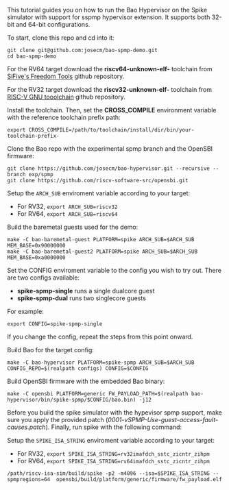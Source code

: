 This tutorial guides you on how to run the Bao Hypervisor on the Spike simulator with support for sspmp hypervisor extension. It supports both 32-bit and 64-bit configurations.

To start, clone this repo and cd into it:

```
git clone git@github.com:josecm/bao-spmp-demo.git
cd bao-spmp-demo
```

For the RV64 target download the **riscv64-unknown-elf-** toolchain from [SiFive's Freedom Tools](https://github.com/sifive/freedom-tools/releases) github repository.

For the RV32 target download the **riscv32-unknown-elf-** toolchain from [RISC-V GNU tooolchain](https://github.com/riscv-collab/riscv-gnu-toolchain/releases/tag/2023.12.20) github repository.

Install the toolchain. Then, set the **CROSS_COMPILE** environment variable with the reference toolchain prefix path:

```
export CROSS_COMPILE=/path/to/toolchain/install/dir/bin/your-toolchain-prefix-
```

Clone the Bao repo with the experimental spmp branch and the OpenSBI firmware:

```
git clone https://github.com/josecm/bao-hypervisor.git --recursive --branch exp/spmp
git clone https://github.com/riscv-software-src/opensbi.git
```

Setup the `ARCH_SUB` enviroment variable according to your target:

- For RV32, `export ARCH_SUB=riscv32`
- For RV64, `export ARCH_SUB=riscv64`

Build the baremetal guests used for the demo:

```
make -C bao-baremetal-guest PLATFORM=spike ARCH_SUB=$ARCH_SUB MEM_BASE=0x90000000
make -C bao-baremetal-guest2 PLATFORM=spike ARCH_SUB=$ARCH_SUB MEM_BASE=0xa0000000
```

Set the CONFIG enviroment variable to the config you wish to try out. There 
are two configs available:

- **spike-spmp-single** runs a single dualcore guest
- **spike-spmp-dual** runs two singlecore guests

For example:

```
export CONFIG=spike-spmp-single
```

If you change the config, repeat the steps from this point onward.

Build Bao for the target config:

```
make -C bao-hypervisor PLATFORM=spike-spmp ARCH_SUB=$ARCH_SUB CONFIG_REPO=$(realpath configs) CONFIG=$CONFIG
```

Build OpenSBI firmware with the embedded Bao binary:

```
make -C opensbi PLATFORM=generic FW_PAYLOAD_PATH=$(realpath bao-hypervisor/bin/spike-spmp/$CONFIG/bao.bin) -j12
```

Before you build the spike simulator with the hypevisor spmp support, make sure you apply the provided patch (*0001-vSPMP-Use-guest-access-fault-causes.patch*). Finally, run spike with the following command:

Setup the `SPIKE_ISA_STRING` enviroment variable according to your target:

- For RV32, `export SPIKE_ISA_STRING=rv32imafdch_sstc_zicntr_zihpm`
- For RV64, `export SPIKE_ISA_STRING=rv64imafdch_sstc_zicntr_zihpm`


```
/path/riscv-isa-sim/build/spike -p2 -m4096 --isa=$SPIKE_ISA_STRING --spmpregions=64  opensbi/build/platform/generic/firmware/fw_payload.elf
```
